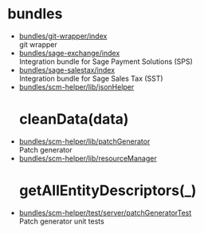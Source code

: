 # bundles

* [bundles/git-wrapper/index](git-wrapper/index.md)  
  git wrapper
* [bundles/sage-exchange/index](sage-exchange/index.md)  
  Integration bundle for Sage Payment Solutions (SPS)
* [bundles/sage-salestax/index](sage-salestax/index.md)  
  Integration bundle for Sage Sales Tax (SST)
* [bundles/scm-helper/lib/jsonHelper](scm-helper/lib/jsonHelper.md)  
  # cleanData(data)
* [bundles/scm-helper/lib/patchGenerator](scm-helper/lib/patchGenerator.md)  
  Patch generator
* [bundles/scm-helper/lib/resourceManager](scm-helper/lib/resourceManager.md)  
  # getAllEntityDescriptors(_)
* [bundles/scm-helper/test/server/patchGeneratorTest](scm-helper/test/server/patchGeneratorTest.md)  
  Patch generator unit tests
